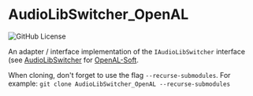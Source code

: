 # AudioLibSwitcher_OpenAL

![GitHub License](https://img.shields.io/github/license/razterizer/AudioLibSwitcher_OpenAL?color=blue)

An adapter / interface implementation of the `IAudioLibSwitcher` interface (see [AudioLibSwitcher](https://github.com/razterizer/AudioLibSwitcher) for [OpenAL-Soft](https://github.com/kcat/openal-soft).

When cloning, don't forget to use the flag `--recurse-submodules`. For example: `git clone AudioLibSwitcher_OpenAL --recurse-submodules`
